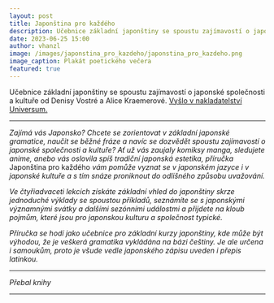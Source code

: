 ```yaml
---
layout: post
title: Japonština pro každého
description: Učebnice základní japonštiny se spoustu zajímavostí o japonské společnosti a kultuře od Denisy Vostré a Alice Kraemerové.
date: 2023-06-25 15:00
author: vhanzl
image: /images/japonstina_pro_kazdeho/japonstina_pro_kazdeho.png
image_caption: Plakát poetického večera
featured: true
---
```


Učebnice základní japonštiny se spoustu zajímavostí o japonské společnosti a kultuře od Denisy Vostré a Alice Kraemerové. [Vyšlo v nakladatelství Universum.](https://www.luxor.cz/v/1938444/japonstina-pro-kazdeho)

---

_Zajímá vás Japonsko? Chcete se zorientovat v základní japonské gramatice, naučit se běžné fráze a navíc se dozvědět spoustu zajímavostí o japonské společnosti a kultuře? Ať už vás zaujaly komiksy manga, sledujete anime, anebo vás oslovila spíš tradiční japonská estetika, příručka_ Japonština pro každého _vám pomůže vyznat se v japonském jazyce i v japonské kultuře a s tím snáze proniknout do odlišného způsobu uvažování._

_Ve čtyřiadvaceti lekcích získáte základní vhled do japonštiny skrze jednoduché výklady se spoustou příkladů, seznámíte se s japonskými významnými svátky a dalšími sezónními událostmi a přijdete na kloub pojmům, které jsou pro japonskou kulturu a společnost typické._

_Příručka se hodí jako učebnice pro základní kurzy japonštiny, kde může být výhodou, že je veškerá gramatika vykládána na bázi češtiny. Je ale určena i samoukům, proto je všude vedle japonského zápisu uveden i přepis latinkou._

---

<div class="gallery-box">
  <div class="gallery">
    <img src="{{site.baseurl}}/images/japonstina_pro_kazdeho/japonstina_pro_kazdeho.png" loading="lazy" alt="">
  </div>
  <em>Přebal knihy</em>
</div>

---
